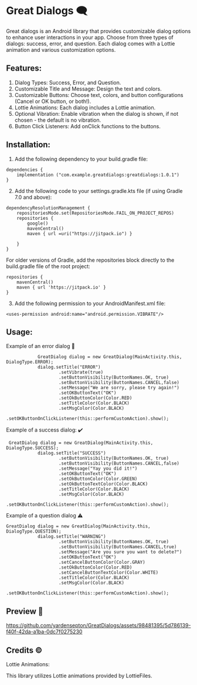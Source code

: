 # Great Dialogs :left_speech_bubble:	

Great dialogs is an Android library that provides customizable dialog options to enhance user interactions in your app.
Choose from three types of dialogs: success, error, and question.
Each dialog comes with a Lottie animation and various customization options.

## Features:
1. Dialog Types: Success, Error, and Question.
2. Customizable Title and Message: Design the text and colors.
3. Customizable Buttons: Choose text, colors, and button configurations (Cancel or OK button, or both!).
4. Lottie Animations: Each dialog includes a Lottie animation.
5. Optional Vibration: Enable vibration when the dialog is shown, if not chosen - the default is no vibration.
6. Button Click Listeners: Add onClick functions to the buttons.

## Installation:
1. Add the following dependency to your build.gradle file:
```
dependencies {
    implementation ("com.example.greatdialogs:greatdialogs:1.0.1")
}
```
2. Add the following code to your settings.gradle.kts file (if using Gradle 7.0 and above):
```
dependencyResolutionManagement {
    repositoriesMode.set(RepositoriesMode.FAIL_ON_PROJECT_REPOS)
    repositories {
        google()
        mavenCentral()
        maven { url =uri("https://jitpack.io") }

    }
}
```
For older versions of Gradle, add the repositories block directly to the build.gradle file of the root project:
```
repositories {
    mavenCentral()
    maven { url 'https://jitpack.io' }
}
```


3. Add the following permission to your AndroidManifest.xml file:

```
<uses-permission android:name="android.permission.VIBRATE"/>
```
## Usage:

Example of an error dialog :triangular_flag_on_post:	

```
            GreatDialog dialog = new GreatDialog(MainActivity.this, DialogType.ERROR);
            dialog.setTitle("ERROR")
                    .setVibrate(true)
                    .setButtonVisibility(ButtonNames.OK, true)
                    .setButtonVisibility(ButtonNames.CANCEL,false)
                    .setMessage("We are sorry, please try again!")
                    .setOKButtonText("OK")
                    .setOkButtonColor(Color.RED)
                    .setTitleColor(Color.BLACK)
                    .setMsgColor(Color.BLACK)
                    .setOKButtonOnClickListener(this::performCustomAction).show();
```

Example of a success dialog: :heavy_check_mark:	

```
 GreatDialog dialog = new GreatDialog(MainActivity.this, DialogType.SUCCESS);
            dialog.setTitle("SUCCESS")
                    .setButtonVisibility(ButtonNames.OK, true)
                    .setButtonVisibility(ButtonNames.CANCEL,false)
                    .setMessage("Yay you did it!")
                    .setOKButtonText("OK")
                    .setOkButtonColor(Color.GREEN)
                    .setOkButtonTextColor(Color.BLACK)
                    .setTitleColor(Color.BLACK)
                    .setMsgColor(Color.BLACK)
                    .setOKButtonOnClickListener(this::performCustomAction).show();
```

Example of a question dialog :warning:	

```
GreatDialog dialog = new GreatDialog(MainActivity.this, DialogType.QUESTION);
            dialog.setTitle("WARNING")
                    .setButtonVisibility(ButtonNames.OK, true)
                    .setButtonVisibility(ButtonNames.CANCEL,true)
                    .setMessage("Are you sure you want to delete?")
                    .setOKButtonText("OK")
                    .setCancelButtonColor(Color.GRAY)
                    .setOkButtonColor(Color.RED)
                    .setCancelButtonTextColor(Color.WHITE)
                    .setTitleColor(Color.BLACK)
                    .setMsgColor(Color.BLACK)
                    .setOKButtonOnClickListener(this::performCustomAction).show();
```

## Preview :movie_camera:	

https://github.com/yardensepton/GreatDialogs/assets/98481395/5d786139-f40f-42da-a1ba-0dc7f0275230



## Credits :copyright:	
Lottie Animations:

This library utilizes Lottie animations provided by LottieFiles.











